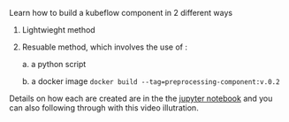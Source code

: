 Learn how to build a kubeflow component in 2 different ways

1. Lightwieght method

2. Resuable method, which involves the use of :

   a. a python script

   b. a docker image `docker build --tag=preprocessing-component:v.0.2`

Details on how each are created are in the the [jupyter notebook](https://github.com/MavenCode/KubeflowTraining/blob/master/Day%202/KubeflowComponentsAndPipeline/Labs/1_creatingPipelineComponents/Different%20ways%20to%20build%20a%20Kubeflow%20component%20.ipynb) and you can also following through with this video illutration.
